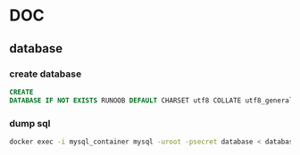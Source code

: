 # DOC

## database

### create database

```sql
CREATE
DATABASE IF NOT EXISTS RUNOOB DEFAULT CHARSET utf8 COLLATE utf8_general_ci;
```

### dump sql

```bash
docker exec -i mysql_container mysql -uroot -psecret database < database_backup.sql
```